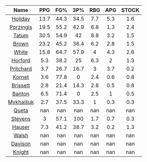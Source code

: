 |                                     Name                                     |  PPG  |  FG%  |  3P%  |  RBG  |  APG  |  STOCK  |
|:----------------------------------------------------------------------------:|:-----:|:-----:|:-----:|:-----:|:-----:|:-------:|
|      [Holiday](https://www.espn.com/nba/player/_/id/3995/jrue-holiday)       | 13.7  | 44.3  | 34.5  |  7.7  |  5.3  |   1.6   |
| [Porzingis](https://www.espn.com/nba/player/_/id/3102531/kristaps-porzingis) | 19.5  | 55.2  | 42.9  |  6.8  |  1.3  |   2.4   |
|      [Tatum](https://www.espn.com/nba/player/_/id/4065648/jayson-tatum)      | 30.5  | 54.9  |  42   |  8.8  |  3.2  |   1.5   |
|      [Brown](https://www.espn.com/nba/player/_/id/3917376/jaylen-brown)      | 23.2  | 45.2  | 36.4  |  6.2  |  2.8  |   1.5   |
|     [White](https://www.espn.com/nba/player/_/id/3078576/derrick-white)      | 15.8  | 64.7  | 57.9  |   4   |  4.3  |   2.6   |
|       [Horford](https://www.espn.com/nba/player/_/id/3213/al-horford)        |  5.3  | 38.2  |  25   |  6.3  |   2   |   1.3   |
|  [Pritchard](https://www.espn.com/nba/player/_/id/4066354/payton-pritchard)  |  3.7  | 26.7  | 16.7  |   3   |  3.7  |   0.2   |
|      [Kornet](https://www.espn.com/nba/player/_/id/3064560/luke-kornet)      |  3.6  | 77.8  |   0   |  2.4  |  0.6  |   0.8   |
|   [Brissett](https://www.espn.com/nba/player/_/id/4278031/oshae-brissett)    |  2.8  | 21.4  | 14.3  |  2.8  |  0.5  |   0.8   |
|     [Banton](https://www.espn.com/nba/player/_/id/4397885/dalano-banton)     |  6.5  | 71.4  |   0   |  2.5  |   1   |   0.5   |
|  [Mykhailiuk](https://www.espn.com/nba/player/_/id/3133602/svi-mykhailiuk)   |  2.7  | 37.5  | 33.3  |   1   |  0.3  |   0.3   |
|     [Queta](https://www.espn.com/nba/player/_/id/4397424/neemias-queta)      |  nan  |  nan  |  nan  |  nan  |  nan  |   nan   |
|    [Stevens](https://www.espn.com/nba/player/_/id/4066405/lamar-stevens)     |   3   | 57.1  |  100  |  1.7  |  0.7  |   0.3   |
|      [Hauser](https://www.espn.com/nba/player/_/id/4065804/sam-hauser)       |  7.3  | 41.2  | 38.7  |  3.2  |  0.2  |   1.3   |
|      [Walsh](https://www.espn.com/nba/player/_/id/4683689/jordan-walsh)      |  nan  |  nan  |  nan  |  nan  |  nan  |   nan   |
|      [Davison](https://www.espn.com/nba/player/_/id/4576085/jd-davison)      |  nan  |  nan  |  nan  |  nan  |  nan  |   nan   |
|     [Knight](https://www.espn.com/nba/player/_/id/4067325/nathan-knight)     |  nan  |  nan  |  nan  |  nan  |  nan  |   nan   |